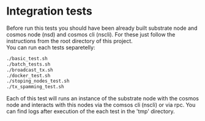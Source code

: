 # Integration tests

Before run this tests you should have been already built substrate node and cosmos node (nsd) and cosmos cli (nscli).
For these just follow the instructions from the root directory of this project.\
You can run each tests separetelly:
```sh
./basic_test.sh
./batch_tests.sh
./broadcast_tx.sh
./docker_test.sh
./stoping_nodes_test.sh
./tx_spamming_test.sh
```
Each of this test will runs an instance of the substrate node with the cosmos node and interacts with this nodes via the comsos cli (nscli) or via rpc. You can find logs after execution of the each test in the 'tmp' directory. 
